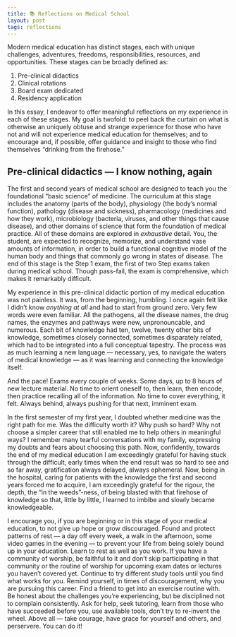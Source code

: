 ```yaml
---
title: 📚 Reflections on Medical School
layout: post
tags: reflections
---
```


Modern medical education has distinct stages, each with unique challenges, adventures, freedoms, responsibilities, resources, and opportunities. These stages can be broadly defined as:

1. Pre-clinical didactics
2. Clinical rotations
3. Board exam dedicated
4. Residency application

In this essay, I endeavor to offer meaningful reflections on my experience in each of these stages. My goal is twofold: to peel back the curtain on what is otherwise an uniquely obtuse and strange experience for those who have not and will not experience medical education for themselves; and to encourage and, if possible, offer guidance and insight to those who find themselves “drinking from the firehose.”

## Pre-clinical didactics — I know nothing, again

The first and second years of medical school are designed to teach you the foundational “basic science” of medicine. The curriculum at this stage includes the anatomy (parts of the body), physiology (the body’s normal function), pathology (disease and sickness), pharmacology (medicines and how they work), microbiology (bacteria, viruses, and other things that cause disease), and other domains of science that form the foundation of medical practice. All of these domains are explored in *exhaustive* detail. You, the student, are expected to recognize, memorize, and understand vase amounts of information, in order to build a functional cognitive model of the human body and things that commonly go wrong in states of disease. The end of this stage is the Step 1 exam, the first of two Step exams taken during medical school. Though pass-fail, the exam is comprehensive, which makes it remarkably difficult.

My experience in this pre-clinical didactic portion of my medical education was not painless. It was, from the beginning, humbling. I once again felt like I didn’t know *anything at all* and had to start from ground zero. Very few words were even familiar. All the pathogens, all the disease names, the drug names, the enzymes and pathways were new, unpronouncable, and numerous. Each bit of knowledge had ten, twelve, twenty other bits of knowledge, sometimes closely connected, sometimes disparately related, which had to be integrated into a full conceptual tapestry. The process was as much learning a new language — necessary, yes, to navigate the waters of medical knowledge — as it was learning and connecting the knowledge itself.

And the pace! Exams every couple of weeks. Some days, up to 8 hours of new lecture material. No time to orient oneself to, then learn, then encode, then practice recalling all of the information. No time to cover everything, it felt. Always behind, always pushing for that next, imminent exam.

In the first semester of my first year, I doubted whether medicine was the right path for me. Was the difficulty worth it? Why push so hard? Why not choose a simpler career that still enabled me to help others in meaningful ways? I remember many tearful conversations with my family, expressing my doubts and fears about choosing this path. Now, confidently, towards the end of my medical education I am exceedingly grateful for having stuck through the difficult, early times when the end result was so hard to see and so far away, gratification always delayed, always ephemeral. Now, being in the hospital, caring for patients with the knowledge the first and second years forced me to acquire, I am exceedingly grateful for the rigour, the depth, the “in the weeds”-ness, of being blasted with that firehose of knowledge so that, little by little, I learned to imbibe and slowly became knowledgeable.

I encourage you, if you are beginning or in this stage of your medical education, to not give up hope or grow discouraged. Found and protect patterns of rest — a day off every week, a walk in the afternoon, some video games in the evening — to prevent your life from being solely bound up in your education. Learn to rest as well as you work. If you have a community of worship, be faithful to it and don’t skip participating in that community or the routine of worship for upcoming exam dates or lectures you haven’t covered yet. Continue to try different study tools until you find what works for you. Remind yourself, in times of discouragement, why you are pursuing this career. Find a friend to get into an exercise routine with. Be honest about the challenges you’re experiencing, but be disciplined not to complain consistently. Ask for help, seek tutoring, learn from those who have succeeded before you, use available tools, don’t try to re-invent the wheel. Above all — take courage, have grace for yourself and others, and perservere. You can do it!